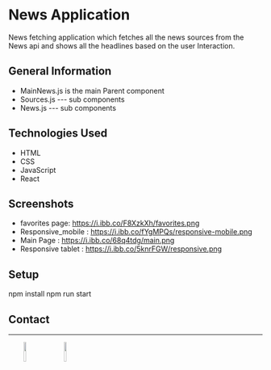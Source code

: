 # News Application
News fetching application which fetches all the news sources from the News api and shows all the headlines based on the user Interaction.
## General Information
- MainNews.js is the main Parent component
- Sources.js --- sub components
- News.js ---  sub components
## Technologies Used
* HTML
* CSS
* JavaScript
* React
## Screenshots
* favorites page: https://i.ibb.co/F8XzkXh/favorites.png
* Responsive_mobile : https://i.ibb.co/fYgMPQs/responsive-mobile.png
* Main Page :  https://i.ibb.co/68q4tdg/main.png
* Responsive tablet : https://i.ibb.co/5knrFGW/responsive.png
## Setup
npm install
npm run start
</ul><h2>Contact</h2>
<hr><p><span style="margin-right: 30px;"></span><a href="https://www.linkedin.com/in/ajay-pediredla-125887191/"><img target="_blank" src="https://cdn.jsdelivr.net/gh/devicons/devicon/icons/linkedin/linkedin-original.svg" style="width: 10%;"></a><span style="margin-right: 30px;"></span><a href="https://github.com/jay-498"><img target="_blank" src="https://cdn.jsdelivr.net/gh/devicons/devicon/icons/github/github-original.svg" style="width: 10%;"></a></p>
